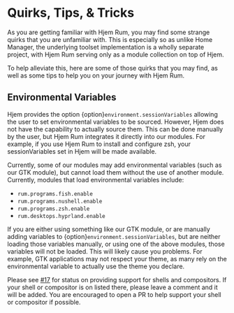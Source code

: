 # Quirks, Tips, & Tricks

[#17]: https://github.com/snugnug/hjem-rum/issues/17

As you are getting familiar with Hjem Rum, you may find some strange quirks that
you are unfamiliar with. This is especially so as unlike Home Manager, the
underlying toolset implementation is a wholly separate project, with Hjem Rum
serving only as a module collection on top of Hjem.

To help alleviate this, here are some of those quirks that you may find, as well
as some tips to help you on your journey with Hjem Rum.

## Environmental Variables

Hjem provides the option {option}`environment.sessionVariables` allowing the
user to set environmental variables to be sourced. However, Hjem does not have
the capability to actually source them. This can be done manually by the user,
but Hjem Rum integrates it directly into our modules. For example, if you use
Hjem Rum to install and configure zsh, your sessionVariables set in Hjem will be
made available.

Currently, some of our modules may add environmental variables (such as our GTK
module), but cannot load them without the use of another module. Currently,
modules that load environmental variables include:

- `rum.programs.fish.enable`
- `rum.programs.nushell.enable`
- `rum.programs.zsh.enable`
- `rum.desktops.hyprland.enable`

If you are either using something like our GTK module, or are manually adding
variables to {option}`environment.sessionVariables`, but are neither loading
those variables manually, or using one of the above modules, those variables
will not be loaded. This will likely cause you problems. For example, GTK
applications may not respect your theme, as many rely on the environmental
variable to actually use the theme you declare.

Please see [#17] for status on providing support for shells and compositors. If
your shell or compositor is on listed there, please leave a comment and it will
be added. You are encouraged to open a PR to help support your shell or
compositor if possible.

